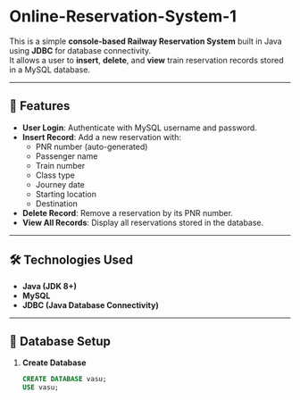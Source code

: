 # Online-Reservation-System-1

This is a simple **console-based Railway Reservation System** built in Java using **JDBC** for database connectivity.  
It allows a user to **insert**, **delete**, and **view** train reservation records stored in a MySQL database.

---

## 📌 Features
- **User Login**: Authenticate with MySQL username and password.
- **Insert Record**: Add a new reservation with:
  - PNR number (auto-generated)
  - Passenger name
  - Train number
  - Class type
  - Journey date
  - Starting location
  - Destination
- **Delete Record**: Remove a reservation by its PNR number.
- **View All Records**: Display all reservations stored in the database.

---

## 🛠️ Technologies Used
- **Java (JDK 8+)**
- **MySQL**
- **JDBC (Java Database Connectivity)**

---

## 📂 Database Setup
1. **Create Database**
   ```sql
   CREATE DATABASE vasu;
   USE vasu;
